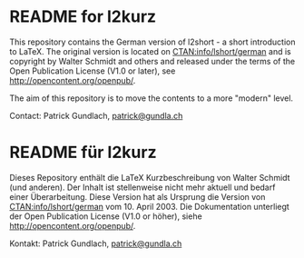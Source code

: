 README for l2kurz
=================
This repository contains the German version of l2short - a short introduction to LaTeX. The original version is located on [CTAN:info/lshort/german](http://mirror.ctan.org/info/lshort/german) and is copyright by Walter Schmidt and others and released under the terms of the Open Publication License (V1.0 or later), see http://opencontent.org/openpub/.

The aim of this repository is to move the contents to a more "modern" level.


Contact: Patrick Gundlach, patrick@gundla.ch


README für l2kurz
=================
Dieses Repository enthält die LaTeX Kurzbeschreibung von Walter Schmidt (und anderen). Der Inhalt ist stellenweise nicht mehr aktuell und bedarf einer Überarbeitung. Diese Version hat als Ursprung die Version von [CTAN:info/lshort/german](http://mirror.ctan.org/info/lshort/german) vom 10. April 2003. Die Dokumentation unterliegt der Open Publication License (V1.0 or höher), siehe http://opencontent.org/openpub/.


Kontakt: Patrick Gundlach, patrick@gundla.ch

